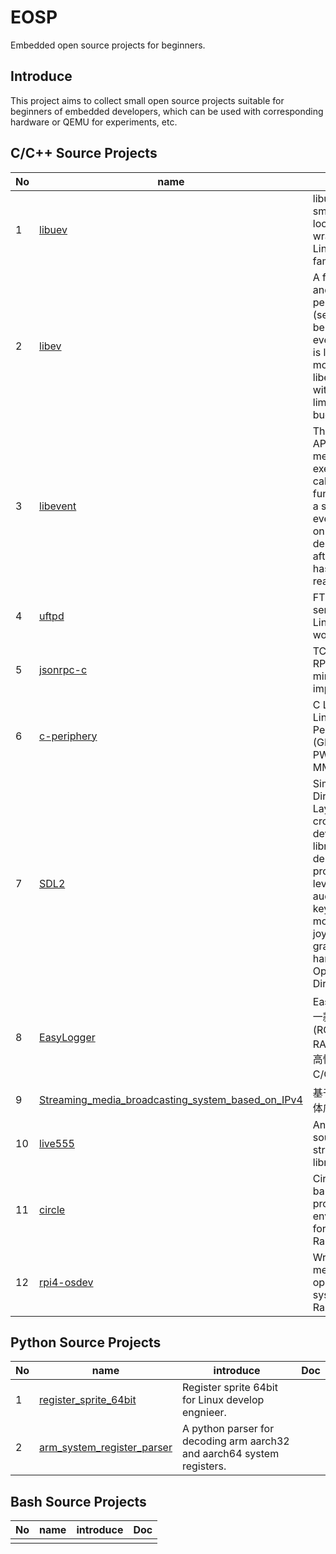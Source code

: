 # EOSP
Embedded open source projects for beginners.

## Introduce
This project aims to collect small open source projects suitable for beginners of embedded developers, which can be used with corresponding hardware or QEMU for experiments, etc.

## C/C++ Source Projects

| No  |                     name                          |   introduce     | Doc |
|-----|---------------------------------------------------|-----------------|----|
| 1   |  [libuev](https://github.com/troglobit/libuev)    |     libuEv is a small event loop that wraps the Linux epoll() family of APIs.      |         |
| 2  |  [libev](https://libevent.org/)                    | A full-featured and high-performance (see benchmark) event loop that is loosely <br>modelled after libevent, but without its limitations and bugs.                |         |
| 3   |  [libevent](https://libevent.org/)                |The libevent API provides a mechanism to execute a callback function when a specific <br> event occurs on a file descriptor or after a timeout has been reached      |         |
| 4   |  [uftpd](https://github.com/troglobit/uftpd)  |FTP/TFTP server for Linux that just works™   |         |
| 5   |  [jsonrpc-c](https://github.com/hmng/jsonrpc-c)  | TCP JSON-RPC server minimal implementation  |         |
| 6   |  [c-periphery](https://github.com/vsergeev/c-periphery)  | C Library for Linux Peripheral I/O (GPIO, LED, PWM, SPI, I2C, MMIO, Serial)  |         |
| 7   |  [SDL2](https://github.com/libsdl-org/SDL)  | Simple DirectMedia Layer is a cross-platform development library designed to provide low <br> level access to audio, keyboard, mouse, joystick, and graphics hardware via OpenGL and Direct3D.   |         |
| 8   |  [EasyLogger](https://github.com/armink/EasyLogger)  | EasyLogger 是一款超轻量级(ROM<1.6K, RAM<0.3K)、高性能的 C/C++ 日志库  |         |
| 9   |  [Streaming_media_broadcasting_system_based_on_IPv4](https://github.com/litbubo/Streaming_media_broadcasting_system_based_on_IPv4)  | 基于IPv4的流媒体广播系统Plus  |         |
| 10   |  [live555](http://www.live555.com/)  | An open source streaming library  |         |
| 11   |  [circle](https://github.com/rsta2/circle)  | Circle is a C++ bare metal programming environment for the Raspberry Pi.  |         |
| 12   |  [rpi4-osdev](https://github.com/isometimes/rpi4-osdev)  | Writing a "bare metal" operating system for Raspberry Pi 4.  |         |

## Python Source Projects

| No  |                     name                          |   introduce     | Doc |
|-----|---------------------------------------------------|-----------------|----|
| 1   |  [register_sprite_64bit](https://github.com/Robin329/register_sprite_64bit)    |    Register sprite 64bit for Linux develop engnieer.     |         |
| 2   |  [arm_system_register_parser](https://github.com/Robin329/arm_system_register_parser)    |    A python parser for decoding arm aarch32 and aarch64 system registers.     |         |

## Bash Source Projects

| No  |                     name                          |   introduce     | Doc |
|-----|---------------------------------------------------|-----------------|----|
|     |     |       |         |